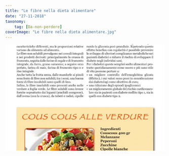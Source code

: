 ```yaml
---
title: "Le fibre nella dieta alimentare"
date: "27-11-2018"
taxonomy: 
    tag: [Da-non-perdere]
coverImage: "Le fibre nella dieta alimentare.jpg"
---
```

![assemblea 2022](images/Le%20fibre%20nella%20dieta%20alimentare.jpg)
